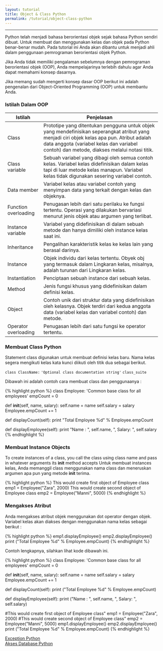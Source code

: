 ```yaml
---
layout: tutorial
title: Object & Class Python
permalink: /tutorial/object-class-python
---
```


---
Python telah menjadi bahasa berorientasi objek sejak bahasa Python sendiri dibuat. Untuk membuat dan menggunakan kelas dan objek pada Python benar-benar mudah. Pada tutorial ini Anda akan dibantu untuk menjadi ahli dalam penggunaan pemrograman berorientasi objek Python.

Jika Anda tidak memiliki pengalaman sebelumnya dengan pemrograman berorientasi objek (OOP), Anda mempelajarinya terlebih dahulu agar Anda dapat memahami konsep dasarnya.

Jika memang sudah mengerti konsep dasar OOP berikut ini adalah pengenalan dari Object-Oriented Programming (OOP) untuk membantu Anda.

### Istilah Dalam OOP

| Istilah | Penjelasan |
| --- | --- |
| Class	 | Prototipe yang ditentukan pengguna untuk objek yang mendefinisikan seperangkat atribut yang menjadi ciri objek kelas apa pun. Atribut adalah data anggota (variabel kelas dan variabel contoh) dan metode, diakses melalui notasi titik. | 
| Class variable | 	Sebuah variabel yang dibagi oleh semua contoh kelas. Variabel kelas didefinisikan dalam kelas tapi di luar metode kelas manapun. Variabel kelas tidak digunakan sesering variabel contoh. | 
| Data member | 	Variabel kelas atau variabel contoh yang menyimpan data yang terkait dengan kelas dan objeknya. | 
| Function overloading | 	Penugasan lebih dari satu perilaku ke fungsi tertentu. Operasi yang dilakukan bervariasi menurut jenis objek atau argumen yang terlibat. | 
| Instance variable	 | Variabel yang didefinisikan di dalam sebuah metode dan hanya dimiliki oleh instance kelas saat ini. | 
| Inheritance	 | Pengalihan karakteristik kelas ke kelas lain yang berasal darinya. | 
| Instance	 | Objek individu dari kelas tertentu. Obyek obj yang termasuk dalam Lingkaran kelas, misalnya, adalah turunan dari Lingkaran kelas. | 
| Instantiation	 | Penciptaan sebuah instance dari sebuah kelas. | 
| Method | 	Jenis fungsi khusus yang didefinisikan dalam definisi kelas. | 
| Object | 	Contoh unik dari struktur data yang didefinisikan oleh kelasnya. Objek terdiri dari kedua anggota data (variabel kelas dan variabel contoh) dan metode. | 
| Operator overloading | 	Penugasan lebih dari satu fungsi ke operator tertentu. | 


### Membuat Class Python

Statement class digunakan untuk membuat definisi kelas baru. Nama kelas segera mengikuti kelas kata kunci diikuti oleh titik dua sebagai berikut.

`class ClassName:` `'Optional class documentation string'` `class_suite`

Dibawah ini adalah contoh cara membuat class dan penggunaanya :

{% highlight python %}
class Employee:
   'Common base class for all employees'
   empCount = 0

   def __init__(self, name, salary):
      self.name = name
      self.salary = salary
      Employee.empCount += 1
   
   def displayCount(self):
     print "Total Employee %d" % Employee.empCount

   def displayEmployee(self):
      print "Name : ", self.name,  ", Salary: ", self.salary
{% endhighlight %}

### Membuat Instance Objects

To create instances of a class, you call the class using class name and pass in whatever arguments its __init__ method accepts Untuk membuat instances kelas, Anda memanggil class menggunakan nama class dan meneruskan argumen apa pun yang metode __init__ terima.


{% highlight python %}
This would create first object of Employee class
emp1 = Employee("Zara", 2000)
This would create second object of Employee class
emp2 = Employee("Manni", 5000)
{% endhighlight %}

### Mengakses Atribut

Anda mengakses atribut objek menggunakan dot operator dengan objek. Variabel kelas akan diakses dengan menggunakan nama kelas sebagai berikut :

{% highlight python %}
emp1.displayEmployee()
emp2.displayEmployee()
print ("Total Employee %d" % Employee.empCount)
{% endhighlight %}

Contoh lengkapnya, silahkan lihat kode dibawah ini.

{% highlight python %}
class Employee:
   'Common base class for all employees'
   empCount = 0

   def __init__(self, name, salary):
      self.name = name
      self.salary = salary
      Employee.empCount += 1
   
   def displayCount(self):
     print ("Total Employee %d" % Employee.empCount)

   def displayEmployee(self):
      print ("Name : ", self.name,  ", Salary: ", self.salary)


#This would create first object of Employee class"
emp1 = Employee("Zara", 2000)
#This would create second object of Employee class"
emp2 = Employee("Manni", 5000)
emp1.displayEmployee()
emp2.displayEmployee()
print ("Total Employee %d" % Employee.empCount)
{% endhighlight %}

<div class="row navigation-tutorial">
    <div class="col-md-6 prev-tutorial">
        <a href="/tutorial/exception-python"><i class="fas fa-arrow-circle-left"></i>Exception Python</a>
    </div>
    <div class="col-md-6 next-tutorial">
        <a href="/tutorial/akses-database-python" class="hoverable">Akses Database Python<i class="fas fa-arrow-circle-right"></i></a>
    </div>
</div>
